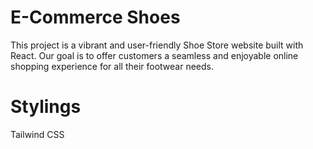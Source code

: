 # E-Commerce Shoes

This project is a vibrant and user-friendly Shoe Store website built with React. Our goal is to offer customers a seamless and enjoyable online shopping experience for all their footwear needs.

# Stylings

Tailwind CSS
